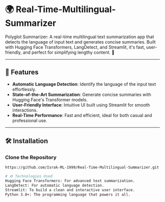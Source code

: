 # 🌍 Real-Time-Multilingual-Summarizer
Polyglot Summarizer: A real-time multilingual text summarization app that detects the language of input text and generates concise summaries. Built with Hugging Face Transformers, LangDetect, and Streamlit, it's fast, user-friendly, and perfect for simplifying lengthy content. 🚀

---

## 🚀 Features
- **Automatic Language Detection**: Identify the language of the input text effortlessly.
- **State-of-the-Art Summarization**: Generate concise summaries with Hugging Face's Transformer models.
- **User-Friendly Interface**: Intuitive UI built using Streamlit for smooth interactions.
- **Real-Time Performance**: Fast and efficient, ideal for both casual and professional use.

---

## 🛠️ Installation

### Clone the Repository
```bash
https://github.com/Israk-ML-1999/Real-Time-Multilingual-Summarizer.git

# ⚙️ Technologies Used
Hugging Face Transformers: For advanced text summarization.
LangDetect: For automatic language detection.
Streamlit: To build a clean and interactive user interface.
Python 3.8+: The programming language that powers it all.
